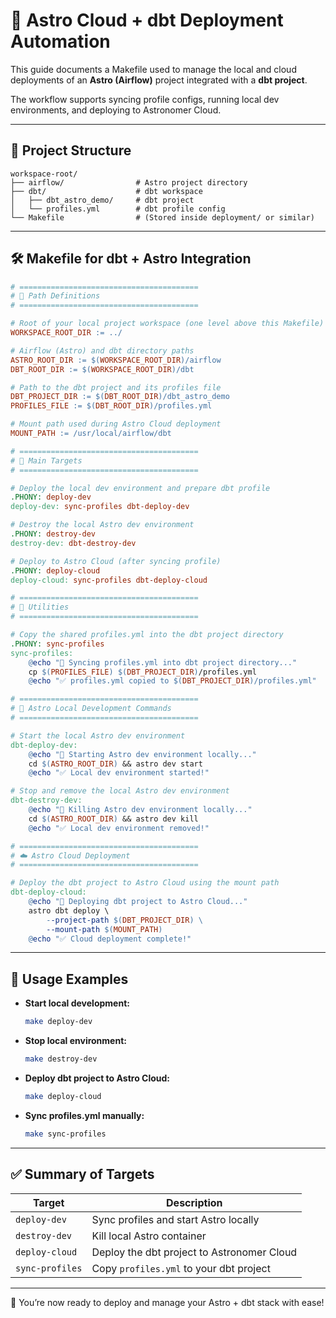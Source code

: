 # 🚀 Astro Cloud + dbt Deployment Automation

This guide documents a Makefile used to manage the local and cloud deployments of an **Astro (Airflow)** project integrated with a **dbt project**.

The workflow supports syncing profile configs, running local dev environments, and deploying to Astronomer Cloud.

---

## 📁 Project Structure

```
workspace-root/
├── airflow/                # Astro project directory
├── dbt/                    # dbt workspace
│   ├── dbt_astro_demo/     # dbt project
│   └── profiles.yml        # dbt profile config
└── Makefile                # (Stored inside deployment/ or similar)
```

---

## 🛠️ Makefile for dbt + Astro Integration

```makefile
# ========================================
# 🔧 Path Definitions
# ========================================

# Root of your local project workspace (one level above this Makefile)
WORKSPACE_ROOT_DIR := ../

# Airflow (Astro) and dbt directory paths
ASTRO_ROOT_DIR := $(WORKSPACE_ROOT_DIR)/airflow
DBT_ROOT_DIR := $(WORKSPACE_ROOT_DIR)/dbt

# Path to the dbt project and its profiles file
DBT_PROJECT_DIR := $(DBT_ROOT_DIR)/dbt_astro_demo
PROFILES_FILE := $(DBT_ROOT_DIR)/profiles.yml

# Mount path used during Astro Cloud deployment
MOUNT_PATH := /usr/local/airflow/dbt

# ========================================
# 🔨 Main Targets
# ========================================

# Deploy the local dev environment and prepare dbt profile
.PHONY: deploy-dev
deploy-dev: sync-profiles dbt-deploy-dev

# Destroy the local Astro dev environment
.PHONY: destroy-dev
destroy-dev: dbt-destroy-dev

# Deploy to Astro Cloud (after syncing profile)
.PHONY: deploy-cloud
deploy-cloud: sync-profiles dbt-deploy-cloud

# ========================================
# 🔁 Utilities
# ========================================

# Copy the shared profiles.yml into the dbt project directory
.PHONY: sync-profiles
sync-profiles:
	@echo "🔄 Syncing profiles.yml into dbt project directory..."
	cp $(PROFILES_FILE) $(DBT_PROJECT_DIR)/profiles.yml
	@echo "✅ profiles.yml copied to $(DBT_PROJECT_DIR)/profiles.yml"

# ========================================
# 🚀 Astro Local Development Commands
# ========================================

# Start the local Astro dev environment
dbt-deploy-dev:
	@echo "🚀 Starting Astro dev environment locally..."
	cd $(ASTRO_ROOT_DIR) && astro dev start
	@echo "✅ Local dev environment started!"

# Stop and remove the local Astro dev environment
dbt-destroy-dev:
	@echo "🚀 Killing Astro dev environment locally..."
	cd $(ASTRO_ROOT_DIR) && astro dev kill
	@echo "✅ Local dev environment removed!"

# ========================================
# ☁️ Astro Cloud Deployment
# ========================================

# Deploy the dbt project to Astro Cloud using the mount path
dbt-deploy-cloud:
	@echo "🚀 Deploying dbt project to Astro Cloud..."
	astro dbt deploy \
		--project-path $(DBT_PROJECT_DIR) \
		--mount-path $(MOUNT_PATH)
	@echo "✅ Cloud deployment complete!"
```

---

## 🧪 Usage Examples

- **Start local development:**
  ```bash
  make deploy-dev
  ```

- **Stop local environment:**
  ```bash
  make destroy-dev
  ```

- **Deploy dbt project to Astro Cloud:**
  ```bash
  make deploy-cloud
  ```

- **Sync profiles.yml manually:**
  ```bash
  make sync-profiles
  ```

---

## ✅ Summary of Targets

| Target           | Description                                   |
|------------------|-----------------------------------------------|
| `deploy-dev`     | Sync profiles and start Astro locally         |
| `destroy-dev`    | Kill local Astro container                    |
| `deploy-cloud`   | Deploy the dbt project to Astronomer Cloud    |
| `sync-profiles`  | Copy `profiles.yml` to your dbt project       |

---

🌟 You’re now ready to deploy and manage your Astro + dbt stack with ease!
